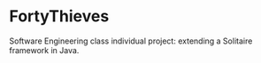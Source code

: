 # FortyThieves
Software Engineering class individual project: extending a Solitaire framework in Java.
